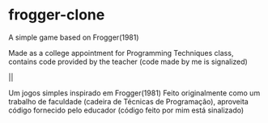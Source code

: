 # frogger-clone
A simple game based on Frogger(1981)

Made as a college appointment for Programming Techniques class, contains code provided by the teacher (code made by me is signalized)

||

Um jogos simples inspirado em Frogger(1981)
Feito originalmente como um trabalho de faculdade (cadeira de Técnicas de Programação), aproveita código fornecido pelo educador (código feito por mim está sinalizado)
